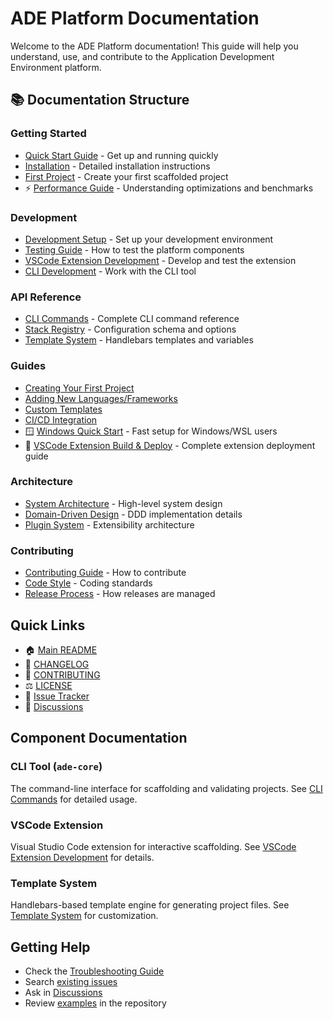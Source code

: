 # ADE Platform Documentation

Welcome to the ADE Platform documentation! This guide will help you understand, use, and contribute to the Application Development Environment platform.

## 📚 Documentation Structure

### Getting Started
- [Quick Start Guide](../README.md#quick-start) - Get up and running quickly
- [Installation](../README.md#installation) - Detailed installation instructions
- [First Project](guides/first-project.md) - Create your first scaffolded project
- ⚡ [Performance Guide](performance.md) - Understanding optimizations and benchmarks

### Development
- [Development Setup](development/setup.md) - Set up your development environment
- [Testing Guide](development/testing.md) - How to test the platform components
- [VSCode Extension Development](development/vscode-extension.md) - Develop and test the extension
- [CLI Development](development/cli.md) - Work with the CLI tool

### API Reference
- [CLI Commands](api/cli-commands.md) - Complete CLI command reference
- [Stack Registry](api/stack-registry.md) - Configuration schema and options
- [Template System](api/templates.md) - Handlebars templates and variables

### Guides
- [Creating Your First Project](guides/first-project.md)
- [Adding New Languages/Frameworks](guides/adding-languages.md)
- [Custom Templates](guides/custom-templates.md)
- [CI/CD Integration](guides/cicd-integration.md)
- 🪟 [Windows Quick Start](guides/windows-quick-start.md) - Fast setup for Windows/WSL users
- 🔧 [VSCode Extension Build & Deploy](guides/vscode-extension-deployment.md) - Complete extension deployment guide

### Architecture
- [System Architecture](architecture/overview.md) - High-level system design
- [Domain-Driven Design](architecture/ddd.md) - DDD implementation details
- [Plugin System](architecture/plugins.md) - Extensibility architecture

### Contributing
- [Contributing Guide](../CONTRIBUTING.md) - How to contribute
- [Code Style](development/code-style.md) - Coding standards
- [Release Process](development/release.md) - How releases are managed

## Quick Links

- 🏠 [Main README](../README.md)
- 📝 [CHANGELOG](../CHANGELOG.md)
- 🤝 [CONTRIBUTING](../CONTRIBUTING.md)
- ⚖️ [LICENSE](../LICENSE)
- 🐛 [Issue Tracker](https://github.com/phdsystems/ade-platform/issues)
- 💬 [Discussions](https://github.com/phdsystems/ade-platform/discussions)

## Component Documentation

### CLI Tool (`ade-core`)
The command-line interface for scaffolding and validating projects. See [CLI Commands](api/cli-commands.md) for detailed usage.

### VSCode Extension
Visual Studio Code extension for interactive scaffolding. See [VSCode Extension Development](development/vscode-extension.md) for details.

### Template System
Handlebars-based template engine for generating project files. See [Template System](api/templates.md) for customization.

## Getting Help

- Check the [Troubleshooting Guide](guides/troubleshooting.md)
- Search [existing issues](https://github.com/phdsystems/ade-platform/issues)
- Ask in [Discussions](https://github.com/phdsystems/ade-platform/discussions)
- Review [examples](../example-project/) in the repository